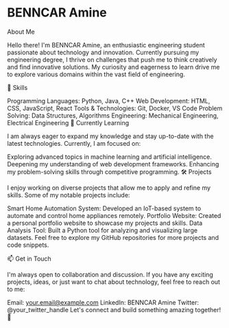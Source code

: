 <h1>BENNCAR Amine</h1>

About Me

Hello there! I'm BENNCAR Amine, an enthusiastic engineering student passionate about technology and innovation. Currently pursuing my engineering degree, I thrive on challenges that push me to think creatively and find innovative solutions. My curiosity and eagerness to learn drive me to explore various domains within the vast field of engineering.

🔧 Skills

Programming Languages: Python, Java, C++
Web Development: HTML, CSS, JavaScript, React
Tools & Technologies: Git, Docker, VS Code
Problem Solving: Data Structures, Algorithms
Engineering: Mechanical Engineering, Electrical Engineering
🌱 Currently Learning

I am always eager to expand my knowledge and stay up-to-date with the latest technologies. Currently, I am focused on:

Exploring advanced topics in machine learning and artificial intelligence.
Deepening my understanding of web development frameworks.
Enhancing my problem-solving skills through competitive programming.
🛠️ Projects

I enjoy working on diverse projects that allow me to apply and refine my skills. Some of my notable projects include:

Smart Home Automation System: Developed an IoT-based system to automate and control home appliances remotely.
Portfolio Website: Created a personal portfolio website to showcase my projects and skills.
Data Analysis Tool: Built a Python tool for analyzing and visualizing large datasets.
Feel free to explore my GitHub repositories for more projects and code snippets.

📫 Get in Touch

I'm always open to collaboration and discussion. If you have any exciting projects, ideas, or just want to chat about technology, feel free to reach out to me:

Email: your.email@example.com
LinkedIn: BENNCAR Amine
Twitter: @your_twitter_handle
Let's connect and build something amazing together! 🚀
